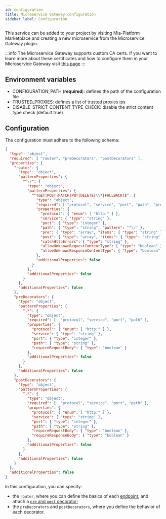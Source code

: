 ```yaml
---
id: configuration
title: Microservice Gateway configuration
sidebar_label: Configuration
---
```


<!--
WARNING: this file was automatically generated by Mia-Platform Doc Aggregator.
DO NOT MODIFY IT BY HAND.
Instead, modify the source file and run the aggregator to regenerate this file.
-->

This service can be added to your project by visiting Mia-Platform Marketplace and creating a new microservice from the Microservice Gateway plugin.

:::info
The Microservice Gateway supports custom CA certs. If you want to learn more about these certificates and how to configure them in your Microservice Gateway visit [this page](development_suite/api-console/api-design/services#provide-a-ca-certificate-to-a-custom-service)
:::

## Environment variables

- CONFIGURATION_PATH (__required__): defines the path of the configuration file
- TRUSTED_PROXIES: defines a list of trusted proxies ips
- DISABLE_STRICT_CONTENT_TYPE_CHECK: disable the strict content type check (default true)

## Configuration

The configuration must adhere to the following schema:

```json
{
  "type": "object",
  "required": [ "router", "preDecorators", "postDecorators" ],
  "properties": {
    "router": {
      "type": "object",
      "patternProperties": {
        "^\/": {
          "type": "object",
          "patternProperties": {
            "^(GET|POST|PATCH|PUT|DELETE|\\*|FALLBACK)$": {
              "type": "object",
              "required": [ "protocol", "service", "port", "path", "pre", "post" ],
              "properties": {
                "protocol": { "enum": [ "http:" ] },
                "service": { "type": "string" },
                "port": { "type": "integer" },
                "path": { "type": "string", "pattern": "^\/" },
                "pre": { "type": "array", "items": { "type": "string" } },
                "post": { "type": "array", "items": { "type": "string" } },
                "catchHttpErrors": { "type": "string" },
                "allowUnknownRequestContentType": { "type": "boolean" },
                "allowUnknownResponseContentType": { "type": "boolean" }
              },
              "additionalProperties": false
            }
          },
          "additionalProperties": false
        }
      },
      "additionalProperties": false
    },
    "preDecorators": {
      "type": "object",
      "patternProperties": {
        ".*": {
          "type": "object",
          "required": [  "protocol", "service", "port", "path" ],
          "properties": {
            "protocol": { "enum": [ "http:" ] },
            "service": { "type": "string" },
            "port": { "type": "integer" },
            "path": { "type": "string" },
            "requireRequestBody": { "type": "boolean" }
          },
          "additionalProperties": false
        }
      },
      "additionalProperties": false
    },
    "postDecorators": {
      "type": "object",
      "patternProperties": {
        ".*": {
          "type": "object",
          "required": [  "protocol", "service", "port", "path" ],
          "properties": {
            "protocol": { "enum": [ "http:" ] },
            "service": { "type": "string" },
            "port": { "type": "integer" },
            "path": { "type": "string" },
            "requireRequestBody": { "type": "boolean" },
            "requireResponseBody": { "type": "boolean" }
          },
          "additionalProperties": false
        }
      },
      "additionalProperties": false
    }
  },
  "additionalProperties": false
}
```

In this configuration, you can specify:
- the `router`, where you can define the basics of each [endpoint](development_suite/api-console/api-design/endpoints#what-is-an-endpoint),
  and attach a [`pre` and `post` decorator](./10_overview.md#pre-and-post-hooks);
- the `preDecorators` and `postDecorators`, where you define the behavior of each decorator.
